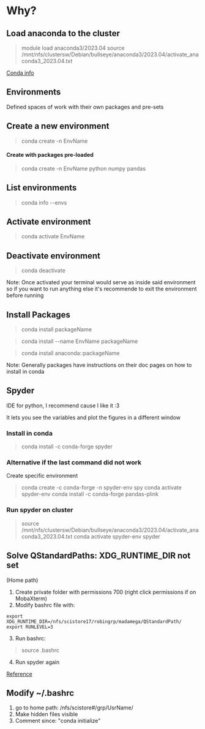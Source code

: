 # Why?

## Load anaconda to the cluster

> module load anaconda3/2023.04
>source /mnt/nfs/clustersw/Debian/bullseye/anaconda3/2023.04/activate_anaconda3_2023.04.txt

[Conda info](https://conda.io/projects/conda/en/latest/user-guide/getting-started.html#managing-python)

## Environments

Defined spaces of work with their own packages and pre-sets

## Create a new environment

> conda create -n EnvName

#### Create with packages pre-loaded

> conda create -n EnvName python numpy pandas

## List environments

> conda info --envs

## Activate environment

> conda activate EnvName

## Deactivate environment

> conda deactivate

Note: Once activated your terminal would serve as inside said environment so if you want to run anything else it's recommende to exit the environment before running

## Install Packages

> conda install packageName

> conda install --name EnvName packageName

> conda install anaconda::packageName

Note: Generally packages have instructions on their doc pages on how to install in conda

## Spyder

IDE for python, I recommend cause I like it :3 

It lets you see the variables and plot the figures in a different window

### Install in conda

> conda install -c conda-forge spyder

### Alternative if the last command did not work

Create specific environment 

> conda create -c conda-forge -n spyder-env spy
> conda activate spyder-env
> conda install -c conda-forge pandas-plink

### Run spyder on cluster

> source /mnt/nfs/clustersw/Debian/bullseye/anaconda3/2023.04/activate_anaconda3_2023.04.txt
> conda activate spyder-env
> spyder

## Solve QStandardPaths: XDG_RUNTIME_DIR not set 
(Home path)

1. Create private folder with permissions 700 (right click permissions if on MobaXterm)
2. Modify bashrc file with:
```
export XDG_RUNTIME_DIR=/nfs/scistore17/robingrp/madamega/QStandardPath/
export RUNLEVEL=3
```
3. Run bashrc:
> source .bashrc
4. Run spyder again

[Reference](https://stackoverflow.com/questions/59790350/qstandardpaths-xdg-runtime-dir-not-set-defaulting-to-tmp-runtime-aadithyasb)

## Modify ~/.bashrc
1. go to home path: /nfs/scistore#/grp/UsrName/
2. Make hidden files visible
3. Comment since: "conda initialize"

